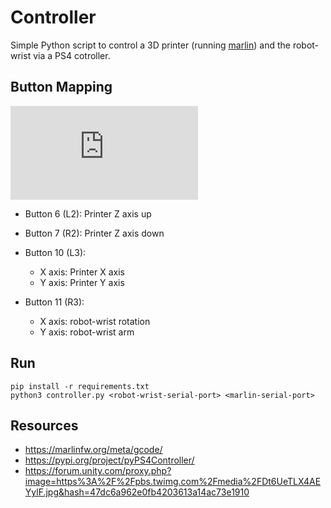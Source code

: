 # Controller

Simple Python script to control a 3D printer (running 
[marlin](https://marlinfw.org/meta/gcode/)) and the robot-wrist via a PS4
cotroller.

## Button Mapping

![PS4 Controller](https://forum.unity.com/proxy.php?image=https%3A%2F%2Fpbs.twimg.com%2Fmedia%2FDt6UeTLX4AEYylF.jpg&hash=47dc6a962e0fb4203613a14ac73e1910)

- Button 6 (L2): Printer Z axis up

- Button 7 (R2): Printer Z axis down

- Button 10 (L3):
    - X axis: Printer X axis
    - Y axis: Printer Y axis

- Button 11 (R3):
    - X axis: robot-wrist rotation
    - Y axis: robot-wrist arm

## Run

```
pip install -r requirements.txt
python3 controller.py <robot-wrist-serial-port> <marlin-serial-port>
```

## Resources
- https://marlinfw.org/meta/gcode/
- https://pypi.org/project/pyPS4Controller/
- https://forum.unity.com/proxy.php?image=https%3A%2F%2Fpbs.twimg.com%2Fmedia%2FDt6UeTLX4AEYylF.jpg&hash=47dc6a962e0fb4203613a14ac73e1910
